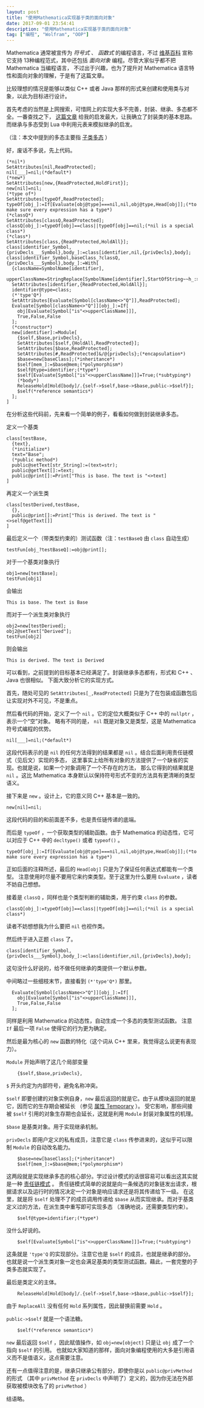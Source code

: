```yaml
---
layout: post
title: "使用Mathematica实现基于类的面向对象"
date: 2017-09-01 23:54:41
description: "使用Mathematica实现基于类的面向对象"
tag: ["编程", "Wolfram", "OOP"]
---
```


Mathematica 通常被宣传为 *符号式* 、 *函数式* 的编程语言，不过 
[维基百科](https://en.wikipedia.org/wiki/Comparison_of_multi-paradigm_programming_languages#Language_overview) 
宣称它支持 13种编程范式，其中还包括 *面向对象* 编程。尽管大家似乎都不把 Mathematica 当编程语言，
不过出于兴趣，也为了提升对 Mathematica 语言特性和面向对象的理解，于是有了这篇文章。

比较理想的情况是能够以类似 C++ 或者 Java 那样的形式来创建和使用类与对象，以此为目标进行设计。

首先考虑的当然是上网搜索，可惜网上的实现大多不完善，封装、继承、多态都不全。一番查找之下，
[这篇文章](http://12000.org/my_notes/object_based_in_mathematica/v1.html) 
给我的启发最大，让我确立了封装类的基本思路。而继承与多态受到 Lua 中利用元表来模拟继承的启发。

（注：本文中提到的多态主要指 [子类多态](https://en.wikipedia.org/wiki/Subtyping) ）

好，废话不多说，先上代码。

```mma
(*nil*)
SetAttributes[nil,ReadProtected];
nil[___]=nil;(*default*)
(*new*)
SetAttributes[new,{ReadProtected,HoldFirst}];
new[nil]=nil;
(*type of*)
SetAttributes[typeOf,ReadProtected];
typeOf[obj_]:=If[Evaluate[obj@type]===nil,nil,obj@type,Head[obj]];(*to make sure every expression has a type*)
(*classQ*)
SetAttributes[classQ,ReadProtected];
classQ[obj_]:=typeOf[obj]==class||typeOf[obj]==nil;(*nil is a special class*)
(*class*)
SetAttributes[class,{ReadProtected,HoldAll}];
class[identifier_Symbol,{privDecls___Symbol},body_]:=class[identifier,nil,{privDecls},body];
class[identifier_Symbol,baseClass_?classQ,{privDecls___Symbol},body_]:=With[
  {className=SymbolName[identifier],
   upperClassName=StringReplace[SymbolName[identifier],StartOfString~~h_:>ToUpperCase[h]]},
  SetAttributes[identifier,{ReadProtected,HoldAll}];
  identifier@type=class;
  (*'type'Q*)
  SetAttributes[Evaluate[Symbol[className<>"Q"]],ReadProtected];
  Evaluate[Symbol[className<>"Q"]][obj_]:=If[
    obj[Evaluate[Symbol["is"<>upperClassName]]],
    True,False,False
  ];
  (*constructor*)
  new[identifier]:=Module[
    {$self,$base,privDecls},
    SetAttributes[$self,{HoldAll,ReadProtected}];
    SetAttributes[$base,ReadProtected];
    SetAttributes[#,ReadProtected]&/@{privDecls};(*encapsulation*)
    $base=new[baseClass];(*inheritance*)
    $self[mem_]:=$base@mem;(*polymorphism*)
    $self@type=identifier;(*type*)
    $self[Evaluate[Symbol["is"<>upperClassName]]]=True;(*subtyping*)
    (*body*)
    ReleaseHold[Hold[body]/.{self->$self,base->$base,public->$self}];
    $self(*reference semantics*)
  ];
]
```

在分析这些代码前，先来看一个简单的例子，看看如何做到封装继承多态。

定义一个基类

```mma
class[testBase,
  {text},
  (*initialize*)
  text="Base";
  (*public method*)
  public@setText[str_String]:=(text=str);
  public@getText[]:=text;
  public@print[]:=Print["This is base. The text is "<>text]
]
```

再定义一个派生类

```mma
class[testDerived,testBase,
  {},
  public@print[]:=Print["This is derived. The text is "<>self@getText[]]
]
```

最后定义一个（带类型约束的）测试函数（注：`testBaseQ` 由 `class` 自动生成）

```mma
testFun[obj_?testBaseQ]:=obj@print[];
```

对于一个基类对象执行

```mma
obj1=new[testBase];
testFun[obj1]
```

会输出

```
This is base. The text is Base
```

而对于一个派生类对象执行

```mma
obj2=new[testDerived];
obj2@setText["Derived"];
testFun[obj2]
```

则会输出

```
This is derived. The text is Derived
```

可以看到，之前提到的目标基本已经满足了。封装继承多态都有，形式和 C++ 、Java 也很相似。
下面大致分析它的实现方式。

首先，随处可见的 `SetAttributes[_,ReadProtected]` 只是为了在包装成函数包后让实现对外不可见，不是重点。

然后看代码的开始，定义了一个 `nil` 。它的定位大概类似于 C++ 中的 `nullptr` ，表示一个“空”对象。
略有不同的是， `nil` 既是对象又是类型，这是 Mathematica 符号式编程的优势。

```mma
nil[___]=nil;(*default*)
```

这段代码表示的是 `nil` 的任何方法得到的结果都是 `nil` 。结合后面利用责任链模式（见后文）实现的多态，
这里事实上给所有对象的方法提供了一个缺省的实现。也就是说，如果一个对象调用了一个不存在的方法，
那么它得到的结果就是 `nil` 。这比 Mathematica 本身默认以保持符号形式不变的方法具有更清晰的类型语义。

接下来是 `new` 。设计上，它的意义同 C++ 基本是一致的。

```mma
new[nil]=nil;
```

这段代码的目的和前面差不多，也是责任链传递的底端。

而后是 `typeOf` ，一个获取类型的辅助函数。由于 Mathematica 的动态性，它可以对应于 C++ 中的 `decltype()` 或者 `typeof()` 。

```mma
typeOf[obj_]:=If[Evaluate[obj@type]===nil,nil,obj@type,Head[obj]];(*to make sure every expression has a type*)
```

正如后面的注释所述，最后的 `Head[obj]` 只是为了保证任何表达式都能有一个类型。
注意使用时尽量不要用它来约束类型。至于这里为什么要用 `Evaluate` ，读者不妨自己想想。

接着是 `classQ` ，同样也是个类型判断的辅助类，用于约束 `class` 的参数。

```mma
classQ[obj_]:=typeOf[obj]==class||typeOf[obj]==nil;(*nil is a special class*)
```

读者不妨想想我为什么要把 `nil` 也视作类。

然后终于进入正题 `class` 了。

```mma
class[identifier_Symbol,{privDecls___Symbol},body_]:=class[identifier,nil,{privDecls},body];
```

这句没什么好说的，给不做任何继承的类提供一个默认参数。

中间略过一些细枝末节，直接看到 `(*'type'Q*)` 那里。

```mma
  Evaluate[Symbol[className<>"Q"]][obj_]:=If[
    obj[Evaluate[Symbol["is"<>upperClassName]]],
    True,False,False
  ];
```

同样是利用 Mathematica 的动态性，自动生成一个多态的类型测试函数。
注意 `If` 最后一项 `False` 使得它的行为更为确定。

然后是最为核心的 `new` 函数的特化（这个词从 C++ 里来，我觉得这么说更有表现力）。

`Module` 开始声明了这几个局部变量

```mma
    {$self,$base,privDecls},
```

`$` 开头约定为内部符号，避免名称冲突。

`$self` 即要创建的对象实例自身，`new` 最后返回的就是它。由于从模块返回的就是它，因而它的生存期会被延长
（参见 [属性 Temporary](http://reference.wolfram.com/language/ref/Temporary.html) ）。
受它影响，那些间接被 `$self` 引用的对象生存期也会延长，这就是利用 `Module` 封装对象属性的机理。

`$base` 是基类对象。用于实现继承机制。

`privDecls` 即用户定义的私有成员，注意它是 `class` 传参进来的，这似乎可以限制 `Module` 的自动改名能力。

```mma
    $base=new[baseClass];(*inheritance*)
    $self[mem_]:=$base@mem;(*polymorphism*)
```

这两段就是实现继承多态的核心部分。学过设计模式的话很容易可以看出这其实就是一种 
[责任链模式](https://en.wikipedia.org/wiki/Chain-of-responsibility_pattern) 。
责任链模式简单的说就是向一条候选的对象链发出请求，根据请求以及运行时的情况决定一个对象是响应请求还是将其传递给下一级。
在这里，就是将 `$self` 处理不了的成员调用传递给 `$base` 从而实现继承。而对于基类定义过的方法，在派生类中重写即可实现多态
（准确地说，还需要类型约束）。

```mma
    $self@type=identifier;(*type*)
```

没什么好说的。

```mma
    $self[Evaluate[Symbol["is"<>upperClassName]]]=True;(*subtyping*)
```

这条就是 `'type'Q` 的实现部分。注意它也是 `$self` 的成员，也就是继承的部分。
也就是说一个派生类对象一定也会满足基类的类型测试函数。藉此，一套完整的子类多态就实现了。

最后是类定义的主体。

```mma
    ReleaseHold[Hold[body]/.{self->$self,base->$base,public->$self}];
```

由于 `ReplaceAll` 没有任何 `Hold` 系列属性，因此替换前需要 `Hold` 。

`public->$self` 就是一个语法糖。

```mma
    $self(*reference semantics*)
```

`new` 最后返回 `$self` ，因此赋值操作，如 `obj=new[object]` 只是让 `obj` 成了一个指向 `$self` 的引用。
也就如大家知道的那样，面向对象编程使用的大多是引用语义而不是值语义，这点需要注意。

还有一点值得注意的是，继承只继承公有部分，即使你是以 `public@privMethod` 的形式
（其中 `privMethod` 在 `privDecls` 中声明了）定义的，因为你无法在外部获取被模块改名了的 `privMethod` ）

结语略。
